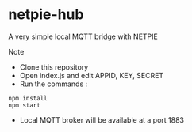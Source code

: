 # netpie-hub

A very simple local MQTT bridge with NETPIE 

Note

- Clone this repository 
- Open index.js and edit APPID, KEY, SECRET
- Run the commands :
```
npm install
npm start
```
- Local MQTT broker will be available at a port 1883
